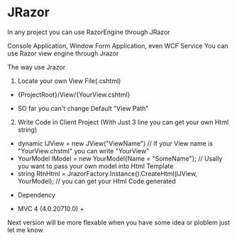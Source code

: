 JRazor
======

In any project you can use RazorEngine through JRazor 

Console Application, Window Form Application, even WCF Service 
You can use Razor view engine through Jrazor 

The way use Jrazor 


1. Locate your own View File(.cshtml) 
 - {ProjectRoot}/View/{YourView.cshtml}
 * SO far you can't change Default "View Path"

2. Write Code in Client Project (With Just 3 line you can get your own Html string) 
 
 - dynamic lJView = new JView("ViewName") // If your View name is "YourView.chstml" you can write "YourView"
 - YourModel lModel = new YourModel{Name = "SomeName"}; // Usally you want to pass your own model into Html Template 
 - string RtnHtml = JrazorFactory.Instance().CreateHtml<YourModel>(lJView, YourModel); // you can get your Html Code generated 


* Dependency 
 - MVC 4 (4.0.20710.0) + 



Next version will be more flexable
when you have some idea or ploblem just let me know 

